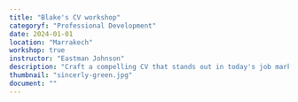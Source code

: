 ```yaml
---
title: "Blake's CV workshop"
categoryf: "Professional Development"
date: 2024-01-01
location: "Marrakech"
workshop: true
instructor: "Eastman Johnson"
description: "Craft a compelling CV that stands out in today's job market."
thumbnail: "sincerly-green.jpg"
document: ""
---
```

